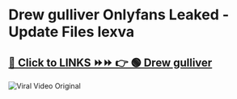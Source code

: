 
 # Drew gulliver Onlyfans Leaked - Update Files lexva

## <h2><a href="https://clipsfans.com/Drew_gulliver&ref=git">🔗 Click to LINKS ⏩⏩ 👉 🟢 Drew gulliver </a></h2>

<a href="https://clipsfans.com/Drew_gulliver&ref=git" rel="nofollow" data-target="animated-image.originalLink"><img src="https://i.ibb.co.com/xMMVF88/686577567.gif" alt="Viral Video Original" style="max-width: 100%; display: inline-block;" data-target="animated-image.originalImage"></a>

